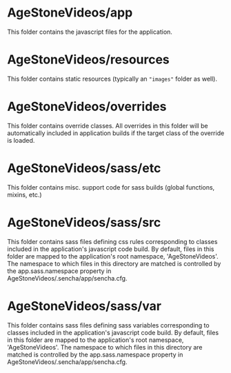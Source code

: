 # AgeStoneVideos/app

This folder contains the javascript files for the application.

# AgeStoneVideos/resources

This folder contains static resources (typically an `"images"` folder as well).

# AgeStoneVideos/overrides

This folder contains override classes. All overrides in this folder will be 
automatically included in application builds if the target class of the override
is loaded.

# AgeStoneVideos/sass/etc

This folder contains misc. support code for sass builds (global functions, 
mixins, etc.)

# AgeStoneVideos/sass/src

This folder contains sass files defining css rules corresponding to classes
included in the application's javascript code build.  By default, files in this 
folder are mapped to the application's root namespace, 'AgeStoneVideos'. The
namespace to which files in this directory are matched is controlled by the
app.sass.namespace property in AgeStoneVideos/.sencha/app/sencha.cfg. 

# AgeStoneVideos/sass/var

This folder contains sass files defining sass variables corresponding to classes
included in the application's javascript code build.  By default, files in this 
folder are mapped to the application's root namespace, 'AgeStoneVideos'. The
namespace to which files in this directory are matched is controlled by the
app.sass.namespace property in AgeStoneVideos/.sencha/app/sencha.cfg. 
